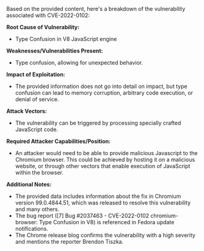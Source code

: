 Based on the provided content, here's a breakdown of the vulnerability associated with CVE-2022-0102:

**Root Cause of Vulnerability:**
- Type Confusion in V8 JavaScript engine

**Weaknesses/Vulnerabilities Present:**
- Type confusion, allowing for unexpected behavior.

**Impact of Exploitation:**
-  The provided information does not go into detail on impact, but type confusion can lead to memory corruption, arbitrary code execution, or denial of service.

**Attack Vectors:**
- The vulnerability can be triggered by processing specially crafted JavaScript code.

**Required Attacker Capabilities/Position:**
- An attacker would need to be able to provide malicious Javascript to the Chromium browser. This could be achieved by hosting it on a malicious website, or through other vectors that enable execution of JavaScript within the browser.

**Additional Notes:**

- The provided data includes information about the fix in Chromium version 99.0.4844.51, which was released to resolve this vulnerability and many others.
- The bug report ([7] Bug #2037463 - CVE-2022-0102 chromium-browser: Type Confusion in V8) is referenced in Fedora update notifications.
- The Chrome release blog confirms the vulnerability with a high severity and mentions the reporter Brendon Tiszka.